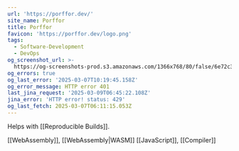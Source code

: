```yaml
---
url: 'https://porffor.dev/'
site_name: Porffor
title: Porffor
favicon: 'https://porffor.dev/logo.png'
tags:
  - Software-Development
  - DevOps
og_screenshot_url: >-
  https://og-screenshots-prod.s3.amazonaws.com/1366x768/80/false/6e72c3d959b2de62eca1b9712d24dd4b1eb417270f70678c9f419bf640224bc0.jpeg
og_errors: true
og_last_error: '2025-03-07T10:19:45.158Z'
og_error_message: HTTP error 401
last_jina_request: '2025-03-09T06:45:22.108Z'
jina_error: 'HTTP error! status: 429'
og_last_fetch: 2025-03-07T06:11:15.053Z
---
```

Helps with [[Reproducible Builds]]. 

[[WebAssembly]], [[WebAssembly|WASM]]
[[JavaScript]], [[Compiler]]

